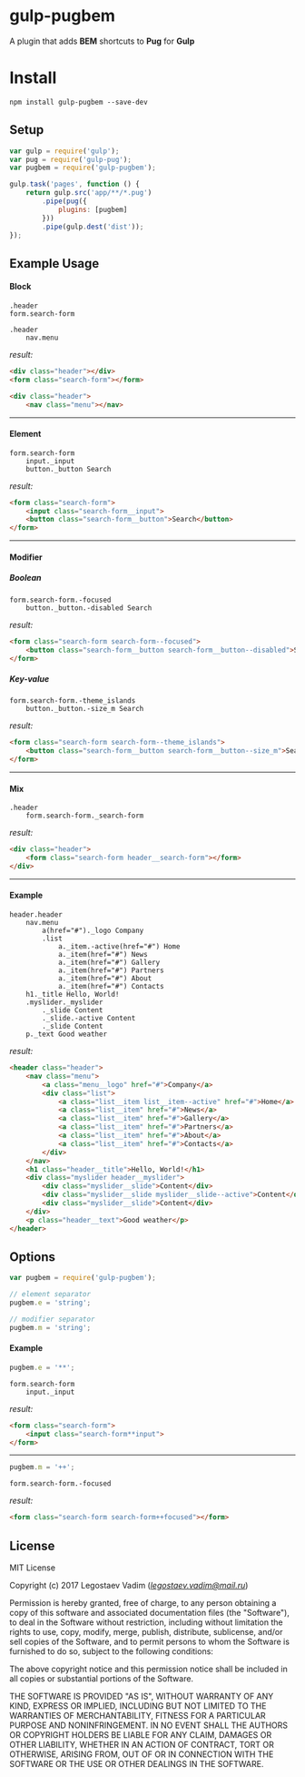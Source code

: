 # gulp-pugbem
A plugin that adds **BEM** shortcuts to **Pug** for **Gulp**

# Install
```
npm install gulp-pugbem --save-dev
```

## Setup
```js
var gulp = require('gulp');
var pug = require('gulp-pug');
var pugbem = require('gulp-pugbem');

gulp.task('pages', function () {
    return gulp.src('app/**/*.pug')
        .pipe(pug({
            plugins: [pugbem]
        }))
        .pipe(gulp.dest('dist'));
});
```

## Example Usage

#### Block
```pug
.header
form.search-form

.header
    nav.menu
```

*result:*
```html
<div class="header"></div>
<form class="search-form"></form>

<div class="header">
    <nav class="menu"></nav>
```

***

#### Element
```pug
form.search-form
    input._input
    button._button Search
```

*result:*
```html
<form class="search-form">
    <input class="search-form__input">
    <button class="search-form__button">Search</button>
</form>
```

***

#### Modifier
##### Boolean
```pug
form.search-form.-focused
    button._button.-disabled Search
```

*result:*
```html
<form class="search-form search-form--focused">
    <button class="search-form__button search-form__button--disabled">Search</button>
</form>
```

##### Key-value
```pug
form.search-form.-theme_islands
    button._button.-size_m Search
```

*result:*
```html
<form class="search-form search-form--theme_islands">
    <button class="search-form__button search-form__button--size_m">Search</button>
</form>
```

***

#### Mix
```pug
.header
    form.search-form._search-form
```

*result:*
```html
<div class="header">
    <form class="search-form header__search-form"></form>
</div>
```

***

#### Example
```pug
header.header
    nav.menu
        a(href="#")._logo Company
        .list
            a._item.-active(href="#") Home
            a._item(href="#") News
            a._item(href="#") Gallery
            a._item(href="#") Partners
            a._item(href="#") About
            a._item(href="#") Contacts
    h1._title Hello, World!
    .myslider._myslider
        ._slide Content
        ._slide.-active Content
        ._slide Content
    p._text Good weather
```

*result:*
```html
<header class="header">
    <nav class="menu">
        <a class="menu__logo" href="#">Company</a>
        <div class="list">
            <a class="list__item list__item--active" href="#">Home</a>
            <a class="list__item" href="#">News</a>
            <a class="list__item" href="#">Gallery</a>
            <a class="list__item" href="#">Partners</a>
            <a class="list__item" href="#">About</a>
            <a class="list__item" href="#">Contacts</a>
        </div>
    </nav>
    <h1 class="header__title">Hello, World!</h1>
    <div class="myslider header__myslider">
        <div class="myslider__slide">Content</div>
        <div class="myslider__slide myslider__slide--active">Content</div>
        <div class="myslider__slide">Content</div>
    </div>
    <p class="header__text">Good weather</p>
</header>
```

## Options
```js
var pugbem = require('gulp-pugbem');

// element separator
pugbem.e = 'string';

// modifier separator
pugbem.m = 'string';

```

#### Example
```js
pugbem.e = '**';
```

```pug
form.search-form
    input._input
```

*result:*
```html
<form class="search-form">
    <input class="search-form**input">
</form>
```

***

```js
pugbem.m = '++';
```

```pug
form.search-form.-focused
```

*result:*
```html
<form class="search-form search-form++focused"></form>
```

## License

MIT License

Copyright (c) 2017 Legostaev Vadim (*legostaev.vadim@mail.ru*)

Permission is hereby granted, free of charge, to any person obtaining a copy
of this software and associated documentation files (the "Software"), to deal
in the Software without restriction, including without limitation the rights
to use, copy, modify, merge, publish, distribute, sublicense, and/or sell
copies of the Software, and to permit persons to whom the Software is
furnished to do so, subject to the following conditions:

The above copyright notice and this permission notice shall be included in all
copies or substantial portions of the Software.

THE SOFTWARE IS PROVIDED "AS IS", WITHOUT WARRANTY OF ANY KIND, EXPRESS OR
IMPLIED, INCLUDING BUT NOT LIMITED TO THE WARRANTIES OF MERCHANTABILITY,
FITNESS FOR A PARTICULAR PURPOSE AND NONINFRINGEMENT. IN NO EVENT SHALL THE
AUTHORS OR COPYRIGHT HOLDERS BE LIABLE FOR ANY CLAIM, DAMAGES OR OTHER
LIABILITY, WHETHER IN AN ACTION OF CONTRACT, TORT OR OTHERWISE, ARISING FROM,
OUT OF OR IN CONNECTION WITH THE SOFTWARE OR THE USE OR OTHER DEALINGS IN THE
SOFTWARE.
